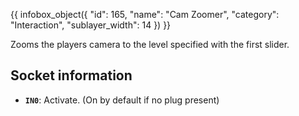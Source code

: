 {{ infobox_object({
	"id": 165,
	"name": "Cam Zoomer",
	"category": "Interaction",
	"sublayer_width": 14
}) }}

Zooms the players camera to the level specified with the first slider.

## Socket information
- **`IN0`**: Activate. (On by default if no plug present)